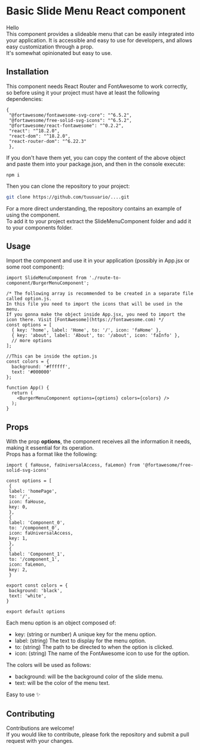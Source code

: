# Basic Slide Menu React component
Hello\
This component provides a slideable menu that can be easily integrated into your application. It is accessible and easy to use for developers, and allows easy customization through a prop.\
It's somewhat opinionated but easy to use.
## Installation
This component needs React Router and FontAwesome to work correctly, so before using it your project must have at least the following dependencies:
```code
{
 "@fortawesome/fontawesome-svg-core": "^6.5.2",
 "@fortawesome/free-solid-svg-icons": "^6.5.2",
 "@fortawesome/react-fontawesome": "^0.2.2",
 "react": "^18.2.0",
 "react-dom": "^18.2.0",
 "react-router-dom": "^6.22.3"
 },
```

If you don't have them yet, you can copy the content of the above object and paste them into your package.json, and then in the console execute:
```code
npm i
```

Then you can clone the repository to your project:

```bash
git clone https://github.com/tuusuario/....git
```

For a more direct understanding, the repository contains an example of using the component.\
To add it to your project extract the SlideMenuComponent folder and add it to your components folder.
## Usage
Import the component and use it in your application (possibly in App.jsx or some root component):
```code
import SlideMenuComponent from './route-to-component/BurgerMenuComponent';

/* The following array is recommended to be created in a separate file called option.js.
In this file you need to import the icons that will be used in the menu. 
If you gonna make the object inside App.jsx, you need to import the icon there. Visit [FontAwesome](https://fontawesome.com) */
const options = [
  { key: 'home', label: 'Home', to: '/', icon: 'faHome' },
  { key: 'about', label: 'About', to: '/about', icon: 'faInfo' },
  // more options
];

//This can be inside the option.js
const colors = {
  background: '#ffffff',
  text: '#000000'
};

function App() {
  return (
    <BurgerMenuComponent options={options} colors={colors} />
  );
}
```



## Props
With the prop **options**, the component receives all the information it needs, making it essential for its operation.\
Props has a format like the following:
```code
import { faHouse, faUniversalAccess, faLemon} from '@fortawesome/free-solid-svg-icons'

const options = [
 {
 label: 'homePage',
 to: '/',
 icon: faHouse,
 key: 0,
 },
 {
 label: 'Component_0',
 to: '/component_0',
 icon: faUniversalAccess,
 key: 1,
 },
 {
 label: 'Component_1',
 to: '/component_1',
 icon: faLemon,
 key: 2,
 }

export const colors = {
 background: 'black',
 text: 'white',
}

export default options
```
Each menu option is an object composed of:
- key: (string or number) A unique key for the menu option.
- label: (string) The text to display for the menu option.
- to: (string) The path to be directed to when the option is clicked.
- icon: (string) The name of the FontAwesome icon to use for the option.

The colors will be used as follows:
- background: will be the background color of the slide menu.
- text: will be the color of the menu text.

Easy to use ✨
## Contributing

Contributions are welcome!\
If you would like to contribute, please fork the repository and submit a pull request with your changes.
